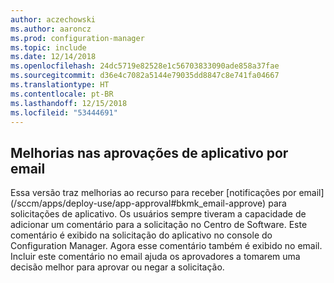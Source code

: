 ```yaml
---
author: aczechowski
ms.author: aaroncz
ms.prod: configuration-manager
ms.topic: include
ms.date: 12/14/2018
ms.openlocfilehash: 24dc5719e82528e1c56703833090ade858a37fae
ms.sourcegitcommit: d36e4c7082a5144e79035dd8847c8e741fa04667
ms.translationtype: HT
ms.contentlocale: pt-BR
ms.lasthandoff: 12/15/2018
ms.locfileid: "53444691"
---
```

## <a name="bkmk_email"></a> Melhorias nas aprovações de aplicativo por email
<!--3594063--> Essa versão traz melhorias ao recurso para receber [notificações por email](/sccm/apps/deploy-use/app-approval#bkmk_email-approve) para solicitações de aplicativo. Os usuários sempre tiveram a capacidade de adicionar um comentário para a solicitação no Centro de Software. Este comentário é exibido na solicitação do aplicativo no console do Configuration Manager. Agora esse comentário também é exibido no email. Incluir este comentário no email ajuda os aprovadores a tomarem uma decisão melhor para aprovar ou negar a solicitação.

